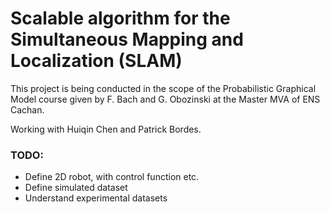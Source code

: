# Scalable algorithm for the Simultaneous Mapping and Localization (SLAM)
This project is being conducted in the scope of the Probabilistic Graphical Model course given by F. Bach and G. Obozinski at the Master MVA of ENS Cachan. 

Working with Huiqin Chen and Patrick Bordes.

### TODO:
- Define 2D robot, with control function etc. 
- Define simulated dataset
- Understand experimental datasets


